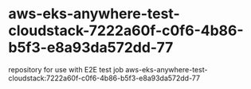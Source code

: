 # aws-eks-anywhere-test-cloudstack-7222a60f-c0f6-4b86-b5f3-e8a93da572dd-77
repository for use with E2E test job aws-eks-anywhere-test-cloudstack:7222a60f-c0f6-4b86-b5f3-e8a93da572dd-77
